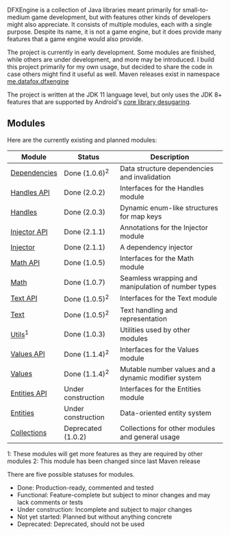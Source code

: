 DFXEngine is a collection of Java libraries meant primarily for small-to-medium game 
development, but with features other kinds of developers might also appreciate. It
consists of multiple modules, each with a single purpose. Despite its name, it is not
a game engine, but it does provide many features that a game engine would also provide.

The project is currently in early development. Some modules are finished, while others
are under development, and more may be introduced. I build this project primarily for 
my own usage, but decided to share the code in case others might find it useful as well.
Maven releases exist in namespace 
[me.datafox.dfxengine](https://central.sonatype.com/namespace/me.datafox.dfxengine)

The project is written at the JDK 11 language level, but only uses the JDK 8+ features
that are supported by Android's 
[core library desugaring](https://developer.android.com/studio/write/java8-support).

## Modules

Here are the currently existing and planned modules:

| Module                       | Status                   | Description                                         |
|------------------------------|--------------------------|-----------------------------------------------------|
| [Dependencies](dependencies) | Done (1.0.6)<sup>2</sup> | Data structure dependencies and invalidation        |
| [Handles API](handles-api)   | Done (2.0.2)             | Interfaces for the Handles module                   |
| [Handles](handles)           | Done (2.0.3)             | Dynamic enum-like structures for map keys           |
| [Injector API](injector-api) | Done (2.1.1)             | Annotations for the Injector module                 |
| [Injector](injector)         | Done (2.1.1)             | A dependency injector                               |
| [Math API](math-api)         | Done (1.0.5)             | Interfaces for the Math module                      |
| [Math](math)                 | Done (1.0.7)             | Seamless wrapping and manipulation of number types  |
| [Text API](text-api)         | Done (1.0.5)<sup>2</sup> | Interfaces for the Text module                      |
| [Text](text)                 | Done (1.0.5)<sup>2</sup> | Text handling and representation                    |
| [Utils](utils)<sup>1</sup>   | Done (1.0.3)             | Utilities used by other modules                     |
| [Values API](values-api)     | Done (1.1.4)<sup>2</sup> | Interfaces for the Values module                    |
| [Values](values)             | Done (1.1.4)<sup>2</sup> | Mutable number values and a dynamic modifier system |
| [Entities API](entities-api) | Under construction       | Interfaces for the Entities module                  |
| [Entities](entities)         | Under construction       | Data-oriented entity system                         |
| [Collections](collections)   | Deprecated (1.0.2)       | Collections for other modules and general usage     |

1: These modules will get more features as they are required by other modules
2: This module has been changed since last Maven release

There are five possible statuses for modules.

 - Done: Production-ready, commented and tested
 - Functional: Feature-complete but subject to minor changes and may lack comments or tests
 - Under construction: Incomplete and subject to major changes
 - Not yet started: Planned but without anything concrete
 - Deprecated: Deprecated, should not be used
